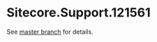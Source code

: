 # Sitecore.Support.121561

See [master branch](https://github.com/sitecoresupport/Sitecore.Support.121561) for details.
